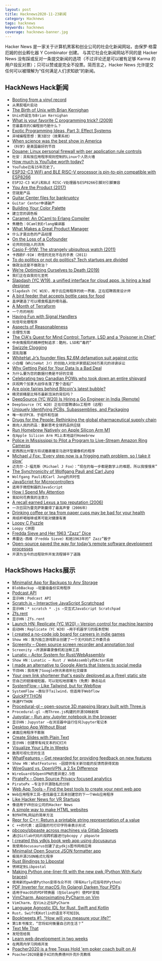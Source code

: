 ```yaml
---
layout: post
title: Hacknews2020-11-23新闻
category: Hacknews
tags: hacknews
keywords: hacknews
coverage: hacknews-banner.jpg
---
```


Hacker News 是一家关于计算机黑客和创业公司的社会化新闻网站，由保罗·格雷厄姆的创业孵化器 Y Combinator 创建。
与其它社会化新闻网站不同的是 Hacker News 没有踩或反对一条提交新闻的选项（不过评论还是可以被有足够 Karma 的用户投反对票）；只可以赞或是完全不投票。简而言之，Hacker News 允许提交任何可以被理解为“任何满足人们求知欲”的新闻。

## HackNews Hack新闻


- [Booting from a vinyl record](http://boginjr.com/it/sw/dev/vinyl-boot/)
- `从黑胶唱片启动`
- [The Birth of Unix with Brian Kernighan](https://corecursive.com/058-brian-kernighan-unix-bell-labs/)
- `Unix的诞生与Brian Kernighan`
- [What is your favorite C programming trick? (2009)](https://stackoverflow.com/questions/599365/what-is-your-favorite-c-programming-trick)
- `您最喜欢的C编程技巧是什么？`
- [Exotic Programming Ideas, Part 3: Effect Systems](https://www.stephendiehl.com/posts/exotic03.html)
- `异域编程思想：第3部分（效果系统）`
- [When science was the best show in America](http://m.nautil.us/issue/93/forerunners/when-science-was-the-best-show-in-america)
- `《科学》是美国最好的节目`
- [Douane: Linux personal firewall with per application rule controls](https://douaneapp.com/)
- `杜安：具有按应用程序规则控制的Linux个人防火墙`
- [How much is YouTube worth today?](https://mannhowie.com/youtube-valuation)
- `YouTube已有15年历史了。`
- [ESP32-C3 WiFi and BLE RISC-V processor is pin-to-pin compatible with ESP8266](https://www.cnx-software.com/2020/11/22/esp32-c3-wifi-ble-risc-v-processor-is-pin-to-pin-compatible-with-esp8266/)
- `ESP32-C3 WiFi和BLE RISC-V处理器与ESP8266引脚对引脚兼容`
- [You Are the Product (2017)](https://www.lrb.co.uk/the-paper/v39/n16/john-lanchester/you-are-the-product)
- `您就是产品`
- [Guitar Center files for bankruptcy](https://www.reuters.com/article/BigStory12/idUSKBN282058)
- `Guitar Center申请破产`
- [Building Your Color Palette](https://refactoringui.com/previews/building-your-color-palette/)
- `建立您的调色板`
- [Caramel: An OCaml to Erlang Compiler](https://caramel.abstractmachines.dev)
- `焦糖色：OCaml到Erlang编译器`
- [What Makes a Great Product Manager](https://informedpm.com/posts/great-product-manager)
- `什么才是出色的产品经理`
- [On the Loss of a Cofounder](https://ouegner.medium.com/on-the-loss-of-a-cofounder-73e1e8347b00)
- `论共同创始人的流失`
- [Casio F-91W: The strangely ubiquitous watch (2011)](https://www.bbc.com/news/magazine-13194733)
- `卡西欧F-91W：奇怪的无处不在的手表（2011）`
- [To do politics or not do politics? Tech startups are divided](https://www.nytimes.com/2020/10/28/technology/politics-tech-start-ups-culture-war.html)
- `做政治还是不做政治？`
- [We’re Optimizing Ourselves to Death (2019)](https://zandercutt.com/2019/02/18/were-optimizing-ourselves-to-death/)
- `我们正在自我优化至死`
- [Slapdash (YC W19), a unified interface for cloud apps, is hiring a lead designer](https://slapdash.com/about)
- `Slapdash（YC W19），用于云应用程序的统一界面，正在招聘首席设计师`
- [A bird feeder that accepts bottle caps for food](https://www.boredpanda.com/magpies-recycling-machine-bottle-caps/)
- `盖伊建造了可以喂食瓶盖的喂鸟器。`
- [A Month of Terraform](https://jeremywsherman.com/blog/2020/11/21/a-month-of-terraform/)
- `一个月的地形`
- [Having Fun with Signal Handlers](https://www.giovannimascellani.eu/having-fun-with-signal-handlers.html)
- `玩信号处理程序`
- [Aspects of Reasonableness](https://meaningness.com/eggplant/reasonableness-aspects)
- `合理性方面`
- [The CIA's Quest for Mind Control: Torture, LSD and a 'Poisoner in Chief'](https://www.wxxinews.org/post/cias-secret-quest-mind-control-torture-lsd-and-poisoner-chief-0)
- `中央情报局的精神控制追求：酷刑，LSD和“毒药”`
- [Swizzle Clogging](https://apple.github.io/foundationdb/testing.html)
- `混乱阻塞`
- [WhiteHat Jr’s founder files $2.6M defamation suit against critic](https://techcrunch.com/2020/11/22/whitehat-jrs-founder-files-2-6m-defamation-suit-against-critic/)
- `小白帽（WhiteHat Jr）的创始人对批评家提起260万美元的诽谤诉讼`
- [Why Getting Paid for Your Data Is a Bad Deal](https://www.eff.org/deeplinks/2020/10/why-getting-paid-your-data-bad-deal)
- `为什么要为您的数据付费是不好的交易`
- [Celebrating two Canadian POWs who took down an entire shipyard](https://quillette.com/2020/11/11/on-remembrance-day-celebrating-two-canadian-prisoners-who-took-down-an-entire-shipyard/)
- `庆祝两个加拿大战俘击落了整个造船厂`
- [Are pixie fairies behind Bitcoin's latest bubble?](https://amycastor.com/2020/11/21/are-pixie-fairies-behind-bitcoins-latest-bubble/)
- `精灵妖精是比特币最新泡沫的背后吗？`
- [DeepSource (YC W20) Is Hiring a Go Engineer in India (Remote)](https://deepsource.io/jobs/software-engineer-language-go-in/)
- `DeepSource（YC W20）正在印度聘请Go工程师（远程）`
- [Uniquely Identifying PCBs, Subassemblies, and Packaging](https://semiengineering.com/uniquely-identifying-pcbs-subassemblies-and-packaging/)
- `唯一标识PCB，子组件和包装`
- [Drugs for the People: Rethinking the global pharmaceutical supply chain](https://thebaffler.com/salvos/drugs-for-the-people-neumann)
- `面向人民的药品：重新思考全球药品供应链`
- [Run Homebrew Natively on Apple Silicon Arm M1](https://github.com/mikelxc/Workarounds-for-ARM-mac)
- `在Apple Silicon Arm M1上本地运行Homebrew`
- [Police in Mississippi to Pilot a Program to Live-Stream Amazon Ring Cameras](https://foundation.mozilla.org/en/blog/police-mississippi-pilot-program-live-stream-amazon-ring-cameras/)
- `密西西比州警方将试播直播亚马逊环型摄像机的程序`
- [Michael J Fox: ‘Every step now is a frigging math problem, so I take it slow’](https://www.theguardian.com/culture/2020/nov/21/michael-j-fox-every-step-now-is-a-frigging-math-problem-so-i-take-it-slow)
- `迈克尔·J·福克斯（Michael J Fox）：“现在的每一步都是数学上的难题，所以我慢慢来”`
- [The Synchronicity of Wolfgang Pauli and Carl Jung](http://nautil.us/issue/93/forerunners/the-synchronicity-of-wolfgang-pauli-and-carl-jung)
- `Wolfgang Pauli和Carl Jung的共时性`
- [JavaScript for Microcontrollers](https://github.com/Moddable-OpenSource/moddable)
- `适用于微控制器的JavaScript`
- [How I Spend My Attention](https://mythirdbrain.substack.com/p/how-i-spend-my-attention)
- `我如何花费我的注意力`
- [A recall earned Lexus a top reputation (2006)](https://www.autonews.com/article/20060327/SUB/60322012/how-a-recall-earned-lexus-a-top-reputation)
- `一次召回为雷克萨斯赢得了最高声誉（2006年）`
- [Drinking coffee or tea from paper cups may be bad for your health](https://www.studyfinds.org/drinking-coffee-tea-paper-cups-bad-for-health/)
- `用纸杯喝咖啡或茶可能对健康有害`
- [Loopy C Puzzle](https://susam.in/blog/loopy-c-puzzle/)
- `Loopy C拼图`
- [Fredda Sieve and Her 1963 “Zazz” Dice](https://playingattheworld.blogspot.com/2020/11/fredda-sieve-and-her-1963-zazz-dice.html)
- `弗雷达·西维（Fredda Sieve）和她1963年的“ Zazz”骰子`
- [Open-source paved the way for today’s remote software development processes](https://increment.com/remote/committing-to-collaboration-version-control/)
- `开源为当今的远程软件开发流程铺平了道路`


## HackShows Hacks展示

- [ Minimalist App for Backups to Any Storage](https://blobbackup.com)
- `BlobBackup –轻量级备份实用程序`
- [ Podcast API](https://www.listennotes.com/api/)
- `显示HN：Podcast API`
- [ Scratch.js – Interactive JavaScript Scratchpad](https://hole.dev/scratch/)
- `显示HN：* scratch * .js –交互式JavaScript Scratchpad`
- [ Zfs.rent](https://zfs.rent)
- `显示HN：Zfs.rent`
- [Launch HN: Replicate (YC W20) – Version control for machine learning](https://replicate.ai/)
- `启动HN：Replicate（YC W20）–用于机器学习的版本控制`
- [ I created a no-code job board for careers in indie games](https://workwithindies.com)
- `Show HN：我为独立游戏职业创建了一个无代码的工作委员会`
- [ Screenity – Open source screen recorder and annotation tool](https://github.com/alyssaxuu/screenity)
- `Screenity –开源屏幕录像机和注释工具`
- [ Lunatic – Actor System for Rust/WebAssembly](https://github.com/lunatic-lang/lunatic)
- `Show HN：Lunatic – Rust / WebAssembly的Actor系统`
- [ I made an alternative to Google Alerts that listens to social media](https://www.pmalerts.com/)
- `节目HN：我改用了Google快讯来收听社交媒体`
- [ Your own link shortener that's easily deployed as a (free) static site](https://github.com/jstayton/suri)
- `您自己的链接缩短器，可以轻松地部署为（免费）静态站点`
- [ SystemFlow – Like Tailwind, but for Webflow](https://systemflow.co)
- `SystemFlow –类似于Tailwind，但适用于Webflow`
- [ QuickPYTHON](https://timothycrosley.github.io/quickpython/)
- `快速PYTHON`
- [ Procedural-gl – open-source 3D mapping library built with Three.js](https://github.com/felixpalmer/procedural-gl-js)
- `Procedural-gl –用Three.js构建的开源3D映射库`
- [ Jupystar – Run any Jupyter notebook in the browser](https://starboard.gg/jupystar)
- `显示HN：Jupystar –在浏览器中运行任何Jupyter笔记本`
- [ Desktop App Without Bloat](https://github.com/c9fe/graderjs)
- `桌面应用程序不膨胀`
- [ Create Slides with Plain Text](https://play.presenta.cc/)
- `显示HN：创建带有纯文本的幻灯片`
- [ Visualize Your Life in Weeks](https://lifeinweeks.info/)
- `数周可视化您的生活`
- [ WhatFeatures – Get rewarded for providing feedback on new features](http://www.Whatfeaturesdoyouwant.com)
- `Show HN：WhatFeatures –因提供有关新功能的反馈而获得奖励`
- [ WireGuard vs. OpenVPN, a 2.5x Difference](https://vpnintel.com/insights/one-month-of-speedtest-data-shows-wireguard-is-2.5x-faster-than-openvpn)
- `WireGuard与OpenVPN的差异是2.5倍`
- [ PiratePx – Open Source Privacy focused analytics](https://www.piratepx.com/)
- `PiratePx –专注于开源隐私的分析`
- [ Web App Tools – Find the best tools to create your next web app](https://webapp.tools/)
- `Web应用程序工具–查找最佳工具来创建您的下一个Web应用程序`
- [ Like Hacker News for VR Startups](http://spatialape.com)
- `像适用于VR创业公司的Hacker News`
- [ A simple way to make HTML websites](https://john-doe.neocities.org)
- `制作HTML网站的简单方法`
- [ Repr for C++: Return a printable string representation of a value](https://github.com/p-ranav/repr)
- `C ++的代表：返回值的可打印字符串表示形式`
- [ pbcopy/pbpaste across machines via Gitlab Snippets](https://github.com/bradwood/glsnip)
- `通过Gitlab代码片段跨机器进行pbcopy / pbpaste`
- [ I created this ydkjs book web app using docusaurus](https://ydkjs.netlify.app/)
- `我使用docusaurus创建了此ydkjs图书网络应用`
- [ Minimalist Open Source JSON formatter app](https://jsonformatter.live)
- `极简开源JSON格式化程序`
- [ Rust Bindings to Libpostal](https://github.com/kodemartin/rustpostal)
- `锈绑定到Libpostal`
- [ Making Python one-liner-fit with the new pwk (Python With Kurly braces)](https://github.com/umlet/pwk)
- `使用新的pwk使Python变得与众不同（带有Kurly花括号的Python）`
- [ PDF Inverter for macOS (In Golang) Darken Your PDFs](https://github.com/rootVIII/pdfinverter)
- `适用于macOS的PDF转换器（在Golang中）使PDF变暗`
- [ VimCharm, Approximating PyCharm on Vim](https://kevinmartinjose.com/2020/11/22/vimcharm-approximating-pycharm-on-vim/)
- `VimCharm，在Vim上近似PyCharm`
- [ Language Agnostic IDL for Rust, Swift and Kotlin](https://adsharma.github.io/flattools-11222020.html)
- `Rust，Swift和Kotlin的语言不可知IDL`
- [ Booktweets #1, “How will you measure your life?”](https://twitter.com/booktweets6/status/1330600066176880641)
- `第1本书推文，“您将如何衡量自己的生活？”`
- [ Text Me That](https://apps.apple.com/us/app/text-me-that/id1329223000)
- `发短信给我`
- [ Learn web development in two weeks](https://enlight.nyc/courses/web-development)
- `在两周内学习网络开发`
- [ Poacher2020 is a free Texas Hold 'em poker coach built on AI](https://labs.blueboxsw.com/poacher2020/)
- `Poacher2020是基于AI的免费德州扑克扑克教练`


